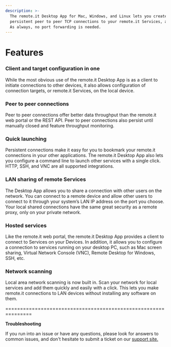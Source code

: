 ```yaml
---
description: >-
  The remote.it Desktop App for Mac, Windows, and Linux lets you create and use
  persistent peer to peer TCP connections to your remote.it Services, and more.
  As always, no port forwarding is needed.
---
```


# Features

### Client and target configuration in one

While the most obvious use of the remote.it Desktop App is as a client to initiate connections to other devices, it also allows configuration of connection targets, or remote.it Services, on the local device.

### Peer to peer connections

Peer to peer connections offer better data throughput than the remote.it web portal or the REST API. Peer to peer connections also persist until manually closed and feature throughput monitoring.

### Quick launching

Persistent connections make it easy for you to bookmark your remote.it connections in your other applications.  The remote.it Desktop App also lets you configure a command line to launch other services with a single click. HTTP, SSH, and VNC are all supported integrations.

### LAN sharing of remote Services

The Desktop App allows you to share a connection with other users on the network. You can connect to a remote device and allow other users to connect to it through your system’s LAN IP address on the port you choose. Your local shared connections have the same great security as a remote proxy, only on your private network.

### Hosted services

Like the remote.it web portal, the remote.it Desktop App provides a client to connect to Services on your Devices. In addition, it allows you to configure a connection to services running on your desktop PC, such as Mac screen sharing, Virtual Network Console \(VNC\), Remote Desktop for Windows, SSH, etc.

### Network scanning

Local area network scanning is now built in. Scan your network for local services and add them quickly and easily with a click.  This lets you make remote.it connections to LAN devices without installing any software on them.

===============================================================

**Troubleshooting**

If you run into an issue or have any questions, please look for answers to common issues, and don't hesitate to submit a ticket on our [support site.](https://remot3it.zendesk.com/hc/en-us)![](../../.gitbook/assets/134.png)![](../../.gitbook/assets/135.png)![](../../.gitbook/assets/136.png)![](../../.gitbook/assets/137.png)![](../../.gitbook/assets/138.png)![](../../.gitbook/assets/139.png)

